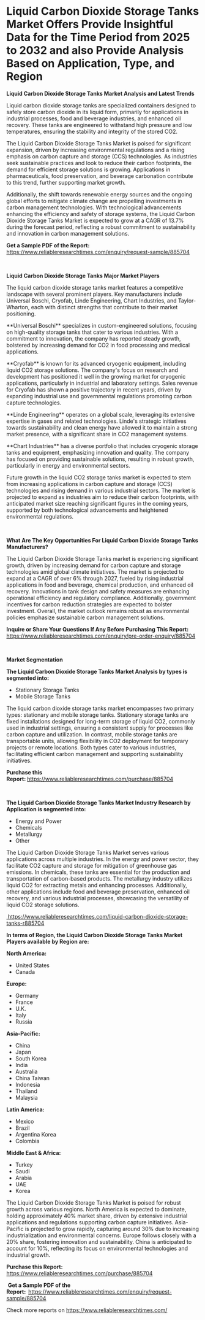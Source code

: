<p><h1>Liquid Carbon Dioxide Storage Tanks Market Offers Provide Insightful Data for the Time Period from 2025 to 2032 and also Provide Analysis Based on Application, Type, and Region</h1></p><p><strong>Liquid Carbon Dioxide Storage Tanks Market Analysis and Latest Trends</strong></p>
<p><p>Liquid carbon dioxide storage tanks are specialized containers designed to safely store carbon dioxide in its liquid form, primarily for applications in industrial processes, food and beverage industries, and enhanced oil recovery. These tanks are engineered to withstand high pressure and low temperatures, ensuring the stability and integrity of the stored CO2.</p><p>The Liquid Carbon Dioxide Storage Tanks Market is poised for significant expansion, driven by increasing environmental regulations and a rising emphasis on carbon capture and storage (CCS) technologies. As industries seek sustainable practices and look to reduce their carbon footprints, the demand for efficient storage solutions is growing. Applications in pharmaceuticals, food preservation, and beverage carbonation contribute to this trend, further supporting market growth.</p><p>Additionally, the shift towards renewable energy sources and the ongoing global efforts to mitigate climate change are propelling investments in carbon management technologies. With technological advancements enhancing the efficiency and safety of storage systems, the Liquid Carbon Dioxide Storage Tanks Market is expected to grow at a CAGR of 13.7% during the forecast period, reflecting a robust commitment to sustainability and innovation in carbon management solutions.</p></p>
<p><strong>Get a Sample PDF of the Report:&nbsp;</strong> <a href="https://www.reliableresearchtimes.com/enquiry/request-sample/885704?utm_campaign=2792&utm_medium=2&utm_source=Github&utm_content=ia&utm_term=08032025&utm_id=liquid-carbon-dioxide-storage-tanks">https://www.reliableresearchtimes.com/enquiry/request-sample/885704</a></p>
<p>&nbsp;</p>
<p><strong>Liquid Carbon Dioxide Storage Tanks Major Market Players</strong></p>
<p><p>The liquid carbon dioxide storage tanks market features a competitive landscape with several prominent players. Key manufacturers include Universal Boschi, Cryofab, Linde Engineering, Chart Industries, and Taylor-Wharton, each with distinct strengths that contribute to their market positioning.</p><p>**Universal Boschi** specializes in custom-engineered solutions, focusing on high-quality storage tanks that cater to various industries. With a commitment to innovation, the company has reported steady growth, bolstered by increasing demand for CO2 in food processing and medical applications.</p><p>**Cryofab** is known for its advanced cryogenic equipment, including liquid CO2 storage solutions. The company's focus on research and development has positioned it well in the growing market for cryogenic applications, particularly in industrial and laboratory settings. Sales revenue for Cryofab has shown a positive trajectory in recent years, driven by expanding industrial use and governmental regulations promoting carbon capture technologies.</p><p>**Linde Engineering** operates on a global scale, leveraging its extensive expertise in gases and related technologies. Linde's strategic initiatives towards sustainability and clean energy have allowed it to maintain a strong market presence, with a significant share in CO2 management systems.</p><p>**Chart Industries** has a diverse portfolio that includes cryogenic storage tanks and equipment, emphasizing innovation and quality. The company has focused on providing sustainable solutions, resulting in robust growth, particularly in energy and environmental sectors.</p><p>Future growth in the liquid CO2 storage tanks market is expected to stem from increasing applications in carbon capture and storage (CCS) technologies and rising demand in various industrial sectors. The market is projected to expand as industries aim to reduce their carbon footprints, with anticipated market size reaching significant figures in the coming years, supported by both technological advancements and heightened environmental regulations.</p></p>
<p>&nbsp;</p>
<p><strong>What Are The Key Opportunities For Liquid Carbon Dioxide Storage Tanks Manufacturers?</strong></p>
<p><p>The Liquid Carbon Dioxide Storage Tanks market is experiencing significant growth, driven by increasing demand for carbon capture and storage technologies amid global climate initiatives. The market is projected to expand at a CAGR of over 6% through 2027, fueled by rising industrial applications in food and beverage, chemical production, and enhanced oil recovery. Innovations in tank design and safety measures are enhancing operational efficiency and regulatory compliance. Additionally, government incentives for carbon reduction strategies are expected to bolster investment. Overall, the market outlook remains robust as environmental policies emphasize sustainable carbon management solutions.</p></p>
<p><strong>Inquire or Share Your Questions If Any Before Purchasing This Report:</strong> <a href="https://www.reliableresearchtimes.com/enquiry/pre-order-enquiry/885704?utm_campaign=2792&utm_medium=2&utm_source=Github&utm_content=ia&utm_term=08032025&utm_id=liquid-carbon-dioxide-storage-tanks">https://www.reliableresearchtimes.com/enquiry/pre-order-enquiry/885704</a></p>
<p>&nbsp;</p>
<p><strong>Market Segmentation</strong></p>
<p><strong>The Liquid Carbon Dioxide Storage Tanks Market Analysis by types is segmented into:</strong></p>
<p><ul><li>Stationary Storage Tanks</li><li>Mobile Storage Tanks</li></ul></p>
<p><p>The liquid carbon dioxide storage tanks market encompasses two primary types: stationary and mobile storage tanks. Stationary storage tanks are fixed installations designed for long-term storage of liquid CO2, commonly used in industrial settings, ensuring a consistent supply for processes like carbon capture and utilization. In contrast, mobile storage tanks are transportable units, allowing flexibility in CO2 deployment for temporary projects or remote locations. Both types cater to various industries, facilitating efficient carbon management and supporting sustainability initiatives.</p></p>
<p><strong>Purchase this Report:&nbsp;</strong><a href="https://www.reliableresearchtimes.com/purchase/885704?utm_campaign=2792&utm_medium=2&utm_source=Github&utm_content=ia&utm_term=08032025&utm_id=liquid-carbon-dioxide-storage-tanks">https://www.reliableresearchtimes.com/purchase/885704</a></p>
<p>&nbsp;</p>
<p><strong>The Liquid Carbon Dioxide Storage Tanks Market Industry Research by Application is segmented into:</strong></p>
<p><ul><li>Energy and Power</li><li>Chemicals</li><li>Metallurgy</li><li>Other</li></ul></p>
<p><p>The Liquid Carbon Dioxide Storage Tanks Market serves various applications across multiple industries. In the energy and power sector, they facilitate CO2 capture and storage for mitigation of greenhouse gas emissions. In chemicals, these tanks are essential for the production and transportation of carbon-based products. The metallurgy industry utilizes liquid CO2 for extracting metals and enhancing processes. Additionally, other applications include food and beverage preservation, enhanced oil recovery, and various industrial processes, showcasing the versatility of liquid CO2 storage solutions.</p></p>
<p><a href="https://www.reliableresearchtimes.com/liquid-carbon-dioxide-storage-tanks-r885704?utm_campaign=2792&utm_medium=2&utm_source=Github&utm_content=ia&utm_term=08032025&utm_id=liquid-carbon-dioxide-storage-tanks">&nbsp;https://www.reliableresearchtimes.com/liquid-carbon-dioxide-storage-tanks-r885704</a></p>
<p><strong>In terms of Region, the Liquid Carbon Dioxide Storage Tanks Market Players available by Region are:</strong></p>
<p>
    <p> <strong> North America: </strong>
        <ul>
            <li>United States</li>
            <li>Canada</li>
        </ul>
        </p> 
    <p> <strong> Europe: </strong>
        <ul>
            <li>Germany</li>
            <li>France</li>
            <li>U.K.</li>
            <li>Italy</li>
            <li>Russia</li>
        </ul>
        </p> 
    <p> <strong> Asia-Pacific: </strong>
        <ul>
            <li>China</li>
            <li>Japan</li>
            <li>South Korea</li>
            <li>India</li>
            <li>Australia</li>
            <li>China Taiwan</li>
            <li>Indonesia</li>
            <li>Thailand</li>
            <li>Malaysia</li>
        </ul>
        </p> 
    <p> <strong> Latin America: </strong>
        <ul>
            <li>Mexico</li>
            <li>Brazil</li>
            <li>Argentina Korea</li>
            <li>Colombia</li>
        </ul>
        </p> 
    <p> <strong> Middle East & Africa: </strong>
        <ul>
            <li>Turkey</li>
            <li>Saudi</li>
            <li>Arabia</li>
            <li>UAE</li>
            <li>Korea</li>
        </ul>
    </p>
    </p>
<p><p>The Liquid Carbon Dioxide Storage Tanks Market is poised for robust growth across various regions. North America is expected to dominate, holding approximately 40% market share, driven by extensive industrial applications and regulations supporting carbon capture initiatives. Asia-Pacific is projected to grow rapidly, capturing around 30% due to increasing industrialization and environmental concerns. Europe follows closely with a 20% share, fostering innovation and sustainability. China is anticipated to account for 10%, reflecting its focus on environmental technologies and industrial growth.</p></p>
<p><strong>Purchase this Report: </strong><a href="https://www.reliableresearchtimes.com/purchase/885704?utm_campaign=2792&utm_medium=2&utm_source=Github&utm_content=ia&utm_term=08032025&utm_id=liquid-carbon-dioxide-storage-tanks">https://www.reliableresearchtimes.com/purchase/885704</a></p>
<p>&nbsp;<strong>Get a Sample PDF of the Report:&nbsp;&nbsp;</strong><a href="https://www.reliableresearchtimes.com/enquiry/request-sample/885704?utm_campaign=2792&utm_medium=2&utm_source=Github&utm_content=ia&utm_term=08032025&utm_id=liquid-carbon-dioxide-storage-tanks">https://www.reliableresearchtimes.com/enquiry/request-sample/885704</a></p>
<p><strong></strong></p>
<p>Check more reports on <a href="https://www.reliableresearchtimes.com/?utm_campaign=2792&utm_medium=2&utm_source=Github&utm_content=ia&utm_term=08032025&utm_id=liquid-carbon-dioxide-storage-tanks">https://www.reliableresearchtimes.com/</a></p>